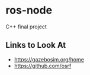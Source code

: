 # ros-node
C++ final project

## Links to Look At

- https://gazebosim.org/home
- https://github.com/osrf
